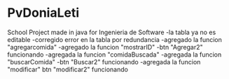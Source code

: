 # PvDoniaLeti
School Project made in java for Ingenieria de Software
-la tabla ya no es editable 
-corregido error en la tabla por redundancia
-agregado la funcion "agregarcomida"
-agregado la funcion "mostrarID"
-btn "Agregar2" funcionando
-agregada la funcion "comidaBuscada"
-agregada la funcion "buscarComida"
-btn "Buscar2" funcionando
-agregada la funcion "modificar"
btn "modificar2" funcionando
